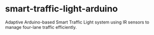 # smart-traffic-light-arduino
Adaptive Arduino-based Smart Traffic Light system using IR sensors to manage four-lane traffic efficiently.
